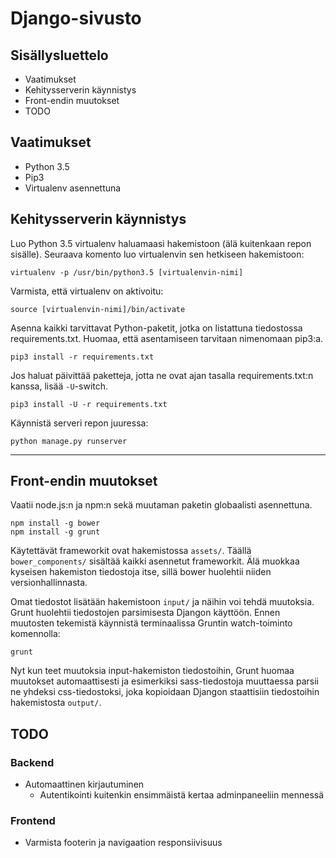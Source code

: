 Django-sivusto
==============

Sisällysluettelo
----------------
- Vaatimukset
- Kehitysserverin käynnistys
- Front-endin muutokset
- TODO

Vaatimukset
-----------
- Python 3.5
- Pip3
- Virtualenv asennettuna

Kehitysserverin käynnistys
--------------------------
Luo Python 3.5 virtualenv haluamaasi hakemistoon (älä kuitenkaan repon sisälle).
Seuraava komento luo virtualenvin sen hetkiseen hakemistoon:
```
virtualenv -p /usr/bin/python3.5 [virtualenvin-nimi]
```

Varmista, että virtualenv on aktivoitu:
```
source [virtualenvin-nimi]/bin/activate
```

Asenna kaikki tarvittavat Python-paketit, jotka on listattuna tiedostossa
requirements.txt. Huomaa, että asentamiseen tarvitaan nimenomaan pip3:a.
```
pip3 install -r requirements.txt
```

Jos haluat päivittää paketteja, jotta ne ovat ajan tasalla requirements.txt:n
kanssa, lisää `-U`-switch.
```
pip3 install -U -r requirements.txt
```

Käynnistä serveri repon juuressa:
```
python manage.py runserver
```

---

Front-endin muutokset
---------------------
Vaatii node.js:n ja npm:n sekä muutaman paketin globaalisti asennettuna.
```
npm install -g bower
npm install -g grunt
```

Käytettävät frameworkit ovat hakemistossa `assets/`. Täällä
`bower_components/` sisältää kaikki asennetut frameworkit. Älä muokkaa kyseisen
hakemiston tiedostoja itse, sillä bower huolehtii niiden versionhallinnasta.

Omat tiedostot lisätään hakemistoon `input/` ja näihin voi tehdä muutoksia.
Grunt huolehtii tiedostojen parsimisesta Djangon käyttöön. Ennen muutosten
tekemistä käynnistä terminaalissa Gruntin watch-toiminto komennolla:
```
grunt
```
Nyt kun teet muutoksia input-hakemiston tiedostoihin, Grunt huomaa muutokset
automaattisesti ja esimerkiksi sass-tiedostoja muuttaessa parsii ne yhdeksi
css-tiedostoksi, joka kopioidaan Djangon staattisiin tiedostoihin hakemistosta
`output/`.

TODO
----

### Backend
- Automaattinen kirjautuminen
    - Autentikointi kuitenkin ensimmäistä kertaa adminpaneeliin mennessä

### Frontend
- Varmista footerin ja navigaation responsiivisuus
